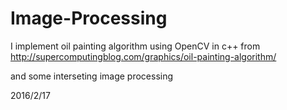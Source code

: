 # Image-Processing
I implement oil painting algorithm using OpenCV in c++ from http://supercomputingblog.com/graphics/oil-painting-algorithm/

and some interseting image processing

2016/2/17
